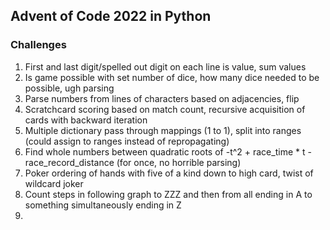 ## Advent of Code 2022 in Python

### Challenges
1. First and last digit/spelled out digit on each line is value, sum values
2. Is game possible with set number of dice, how many dice needed to be possible, ugh parsing
3. Parse numbers from lines of characters based on adjacencies, flip
4. Scratchcard scoring based on match count, recursive acquisition of cards with backward iteration
5. Multiple dictionary pass through mappings (1 to 1), split into ranges (could assign to ranges instead of repropagating)
6. Find whole numbers between quadratic roots of -t^2 + race_time * t - race_record_distance (for once, no horrible parsing)
7. Poker ordering of hands with five of a kind down to high card, twist of wildcard joker
8. Count steps in following graph to ZZZ and then from all ending in A to something simultaneously ending in Z
9. 

